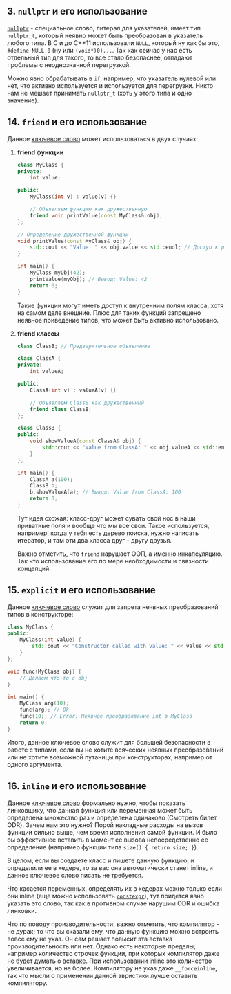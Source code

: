 
## 3. `nullptr` и его использование

[`nullptr`](https://en.cppreference.com/w/cpp/language/nullptr) - специальное слово, литерал для указателей, имеет тип `nullptr_t`, который неявно может быть преобразован в указатель любого типа. В C и до C++11 использовали `NULL`, который ну как бы это, `#define NULL 0` (ну или `(void*)0)...`. Так как сейчас у нас есть отдельный тип для такого, то все стало безопаснее, отпадают проблемы с неоднозначной перегрузкой.

Можно явно обрабатывать в `if`, например, что указатель нулевой или нет, что активно используется и используется для перегрузки. Никто нам не мешает принимать `nullptr_t` (хоть у этого типа и одно значение).

## 14. `friend` и его использование

Данное [ключевое слово](https://en.cppreference.com/w/cpp/language/friend) может использоваться в двух случаях:

1. **friend функции**

    ```cpp
    class MyClass {
    private:
        int value;

    public:
        MyClass(int v) : value(v) {}

        // Объявляем функцию как дружественную
        friend void printValue(const MyClass& obj);
    };

    // Определение дружественной функции
    void printValue(const MyClass& obj) {
        std::cout << "Value: " << obj.value << std::endl; // Доступ к private member
    }

    int main() {
        MyClass myObj(42);
        printValue(myObj); // Вывод: Value: 42
        return 0;
    }
    ```

   Такие функции могут иметь доступ к внутренним полям класса, хотя на самом деле внешние. Плюс для таких функций запрещено неявное приведение типов, что может быть активно использовано.

2. **friend классы**

    ```cpp
    class ClassB; // Предварительное объявление

    class ClassA {
    private:
        int valueA;

    public:
        ClassA(int v) : valueA(v) {}

        // Объявляем ClassB как дружественный
        friend class ClassB;
    };

    class ClassB {
    public:
        void showValueA(const ClassA& obj) {
            std::cout << "Value from ClassA: " << obj.valueA << std::endl; // Доступ к private member
        }
    };

    int main() {
        ClassA a(100);
        ClassB b;
        b.showValueA(a); // Вывод: Value from ClassA: 100
        return 0;
    }
    ```

   Тут идея схожая: класс-друг может сувать свой нос в наши приватные поля и вообще что мы все свои. Такое используется, например, когда у тебя есть дерево поиска, нужно написать итератор, и там эти два класса друг - другу друзья.

   Важно отметить, что `friend` нарушает ООП, а именно инкапсуляцию. Так что использование его по мере необходимости и связности концепций.

## 15. `explicit` и его использование

Данное [ключевое слово](https://en.cppreference.com/w/cpp/language/explicit) служит для запрета неявных преобразований типов в конструкторе:

```cpp
class MyClass {
public:
    MyClass(int value) {
        std::cout << "Constructor called with value: " << value << std::endl;
    }
};

void func(MyClass obj) {
    // Делаем что-то с obj
}

int main() {
    MyClass arg(10);
    func(arg); // Ok
    func(10); // Error: Неявное преобразование int в MyClass
    return 0;
}
```

Итого, данное ключевое слово служит для большей безопасности в работе с типами, если вы не хотите всяческих неявных преобразований или не хотите возможной путаницы при конструкторах, например от одного аргумента.

## 16. `inline` и его использование

Данное [ключевое слово](https://en.cppreference.com/w/cpp/language/inline) формально нужно, чтобы показать линковщику, что данная функция или переменная может быть определена множество раз и определена одинаково (Смотреть билет ODR). Зачем нам это нужно? Порой накладные расходы на вызов функции сильно выше, чем время исполнения самой функции. И было бы эффективнее вставить в момент ее вызова непосредственно ее определение (например функции типа `size() { return size; }`). 

В целом, если вы создаете класс и пишете данную функцию, и определили ее в хедере, то за вас она автоматически станет inline, и данное ключевое слово писать не требуется.

Что касается переменных, определять их в хедерах можно только если они inline (еще можно использовать [`constexpr`](https://en.cppreference.com/w/cpp/language/constexpr)), тут придется явно указать это слово, так как в противном случае нарушим ODR и ошибка линковки.

Что по поводу производительности: важно отметить, что компилятор - не дурак; то что вы сказали ему, что данную функцию можно встроить вовсе ему не указ. Он сам решает повысит эта вставка производительность или нет. Однако есть некоторые пределы, например количество строчек функции, при которых компилятор даже не будет думать о вставке. При использовании inline это количество увеличивается, но не более. Компилятору не указ даже `__forceinline`, так что мысли о применении данной эвристики лучше оставить компилятору.
